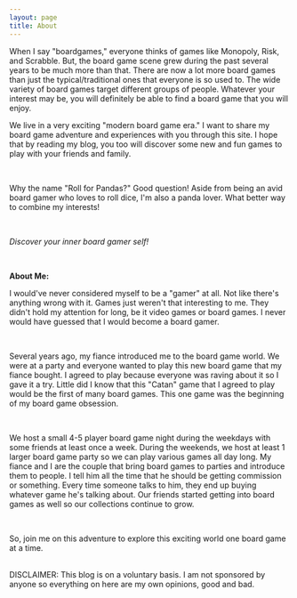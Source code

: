 ```yaml
---
layout: page
title: About
---
```

When I say "boardgames," everyone thinks of games like Monopoly, Risk, and Scrabble. But, the board game scene grew during the past several years to be much more than that. There are now a lot more board games than just the typical/traditional ones that everyone is so used to. The wide variety of board games target different groups of people. Whatever your interest may be, you will definitely be able to find a board game that you will enjoy. 

We live in a very exciting "modern board game era." I want to share my board game adventure and experiences with you through this site. I hope that by reading my blog, you too will discover some new and fun games to play with your friends and family.

<br>

Why the name "Roll for Pandas?"  Good question! Aside from being an avid board gamer who loves to roll dice, I'm also a panda lover. What better way to combine my interests! 

<br>

<i>Discover your inner board gamer self!</i>

<br>

<b>About Me:</b>

I would've never considered myself to be a "gamer" at all.  Not like there's anything wrong with it. Games just weren't that interesting to me. They didn't hold my attention for long, be it video games or board games. I never would have guessed that I would become a board gamer. 

<br>

Several years ago, my fiance introduced me to the board game world. We were at a party and everyone wanted to play this new board game that my fiance bought.  I agreed to play because everyone was raving about it so I gave it a try. Little did I know that this "Catan" game that I agreed to play would be the first of many board games. This one game was the beginning of my board game obsession.

<br>

We host a small 4-5 player board game night during the weekdays with some friends at least once a week. During the weekends, we host at least 1 larger board game party so we can play various games all day long. My fiance and I are the couple that bring board games to parties and introduce them to people. I tell him all the time that he should be getting commission or something. Every time someone talks to him, they end up buying whatever game he's talking about. Our friends started getting into board games as well so our collections continue to grow. 

<br>

So, join me on this adventure to explore this exciting world one board game at a time.

<br>
DISCLAIMER: This blog is on a voluntary basis. I am not sponsored by anyone so everything on here are my own opinions, good and bad. 